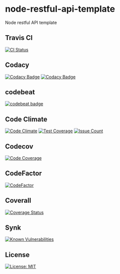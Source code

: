 # node-restful-api-template
Node restful API template

## Travis CI
[![CI Status](http://img.shields.io/travis/chiswicked/node-restful-api-template.svg?style=flat)](https://travis-ci.org/chiswicked/node-restful-api-template)

## Codacy
[![Codacy Badge](https://api.codacy.com/project/badge/Grade/50fd708dbf574c4c905de2a2e3d00058)](https://www.codacy.com/app/chiswicked/node-restful-api-template)
[![Codacy Badge](https://api.codacy.com/project/badge/Coverage/50fd708dbf574c4c905de2a2e3d00058)](https://www.codacy.com/app/chiswicked/node-restful-api-template)

## codebeat
[![codebeat badge](https://codebeat.co/badges/793c1d30-a87b-4c80-8768-c7258d5738c1)](https://codebeat.co/projects/github-com-chiswicked-node-restful-api-template-master)

## Code Climate
[![Code Climate](https://codeclimate.com/github/chiswicked/node-restful-api-template/badges/gpa.svg)](https://codeclimate.com/github/chiswicked/node-restful-api-template)
[![Test Coverage](https://codeclimate.com/github/chiswicked/node-restful-api-template/badges/coverage.svg)](https://codeclimate.com/github/chiswicked/node-restful-api-template/coverage)
[![Issue Count](https://codeclimate.com/github/chiswicked/node-restful-api-template/badges/issue_count.svg)](https://codeclimate.com/github/chiswicked/node-restful-api-template)

## Codecov
[![Code Coverage](https://img.shields.io/codecov/c/github/chiswicked/node-restful-api-template/master.svg?style=flat)](https://codecov.io/github/chiswicked/node-restful-api-template?ref=master)

## CodeFactor
[![CodeFactor](https://www.codefactor.io/repository/github/chiswicked/node-restful-api-template/badge)](https://www.codefactor.io/repository/github/chiswicked/node-restful-api-template)

## Coverall
[![Coverage Status](https://coveralls.io/repos/github/chiswicked/node-restful-api-template/badge.svg?branch=master)](https://coveralls.io/github/chiswicked/node-restful-api-template?branch=master)

## Synk
[![Known Vulnerabilities](https://snyk.io/test/github/chiswicked/node-restful-api-template/badge.svg)](https://snyk.io/test/github/chiswicked/node-restful-api-template)

## License
[![License: MIT](https://img.shields.io/badge/license-ISC-blue.svg?style=flat)](https://github.com/chiswicked/node-restful-api-template/blob/master/LICENSE)


